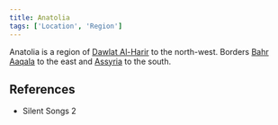 ```yaml
---
title: Anatolia
tags: ['Location', 'Region']
---
```

Anatolia is a region of [Dawlat Al-Harir](wiki/Dawlat%20Al-Harir.md) to the north-west. Borders [Bahr Aaqala](wiki/Bahr%20Aaqala.md) to the east and [Assyria](wiki/Assyria.md) to the south.

## References
- Silent Songs 2
